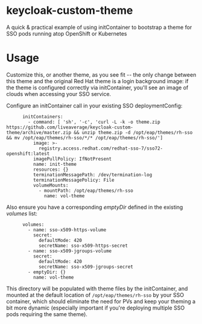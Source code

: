 # keycloak-custom-theme

A quick & practical example of using initContainer to bootstrap a theme for SSO pods running atop OpenShift or Kubernetes

# Usage

Customize this, or another theme, as you see fit -- the only change between this theme and the original Red Hat theme is a login background image: if the theme is configured correctly via initContainer, you'll see an image of clouds when accessing your SSO service.

Configure an initContainer call in your existing SSO deploymentConfig:

```
      initContainers:
        - command: [ 'sh', '-c', 'curl -L -k -o theme.zip https://github.com/liveaverage/keycloak-custom-theme/archive/master.zip && unzip theme.zip -d /opt/eap/themes/rh-sso && mv /opt/eap/themes/rh-sso/*/* /opt/eap/themes/rh-sso/']
          image: >-
            registry.access.redhat.com/redhat-sso-7/sso72-openshift:latest
          imagePullPolicy: IfNotPresent
          name: init-theme
          resources: {}
          terminationMessagePath: /dev/termination-log
          terminationMessagePolicy: File
          volumeMounts:
            - mountPath: /opt/eap/themes/rh-sso
              name: vol-theme
```

Also ensure you have a corresponding *emptyDir* defined in the existing *volumes* list:

```
      volumes:
        - name: sso-x509-https-volume
          secret:
            defaultMode: 420
            secretName: sso-x509-https-secret
        - name: sso-x509-jgroups-volume
          secret:
            defaultMode: 420
            secretName: sso-x509-jgroups-secret
        - emptyDir: {}
          name: vol-theme
```

This directory will be populated with theme files by the initContainer, and mounted at the default location of `/opt/eap/themes/rh-sso` by your SSO container, which should eliminate the need for PVs and keep your theming a bit more dynamic (especially important if you're deploying multiple SSO pods requiring the same theme).
